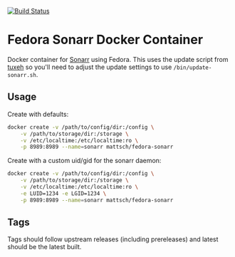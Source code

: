 [![Build Status](https://travis-ci.org/mattsch/fedora-sonarr.svg?branch=master)](https://travis-ci.org/mattsch/fedora-sonarr)
# Fedora Sonarr Docker Container

Docker container for [Sonarr](https://sonarr.tv/) using Fedora.
This uses the update script from [tuxeh](https://github.com/tuxeh/docker-sonarr)
so you'll need to adjust the update settings to use `/bin/update-sonarr.sh`.

## Usage

Create with defaults:

```bash
docker create -v /path/to/config/dir:/config \
    -v /path/to/storage/dir:/storage \
    -v /etc/localtime:/etc/localtime:ro \
    -p 8989:8989 --name=sonarr mattsch/fedora-sonarr
```

Create with a custom uid/gid for the sonarr daemon:

```bash
docker create -v /path/to/config/dir:/config \
    -v /path/to/storage/dir:/storage \
    -v /etc/localtime:/etc/localtime:ro \
    -e LUID=1234 -e LGID=1234 \
    -p 8989:8989 --name=sonarr mattsch/fedora-sonarr
```

## Tags

Tags should follow upstream releases (including prereleases) and latest should
be the latest built.
